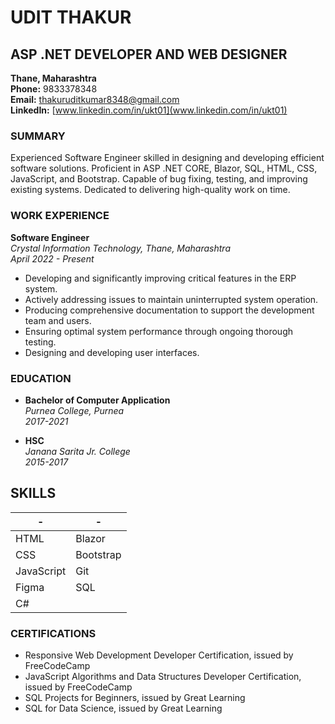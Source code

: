 # UDIT THAKUR
## ASP .NET DEVELOPER AND WEB DESIGNER
**Thane, Maharashtra**<br>
**Phone:** 9833378348<br>
**Email:** thakuruditkumar8348@gmail.com <br>
**LinkedIn:** [www.linkedin.com/in/ukt01](www.linkedin.com/in/ukt01)

### SUMMARY
Experienced Software Engineer skilled in designing and developing efficient software solutions. Proficient in ASP .NET CORE, Blazor, SQL, HTML, CSS, JavaScript, and Bootstrap. Capable of bug fixing, testing, and improving existing systems. Dedicated to delivering high-quality work on time.

### WORK EXPERIENCE
**Software Engineer**<br>
*Crystal Information Technology, Thane, Maharashtra*<br>
*April 2022 - Present*<br>
- Developing and significantly improving critical features in the ERP system.
- Actively addressing issues to maintain uninterrupted system operation.
- Producing comprehensive documentation to support the development team and users.
- Ensuring optimal system performance through ongoing thorough testing.
- Designing and developing user interfaces.

### EDUCATION
- **Bachelor of Computer Application**<br>
  *Purnea College, Purnea*<br>
  *2017-2021*

- **HSC**<br>
  *Janana Sarita Jr. College*<br>
  *2015-2017*

## SKILLS
|-|-|
|-------------|-------------|
| HTML        | Blazor      |
| CSS         | Bootstrap   |
| JavaScript  | Git         |
| Figma       | SQL         |
| C#          |             |


### CERTIFICATIONS
- Responsive Web Development Developer Certification, issued by FreeCodeCamp
- JavaScript Algorithms and Data Structures Developer Certification, issued by FreeCodeCamp
- SQL Projects for Beginners, issued by Great Learning
- SQL for Data Science, issued by Great Learning
